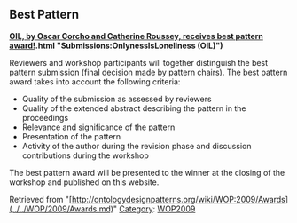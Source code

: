 ##   Best Pattern


 __[OIL, by Oscar Corcho and Catherine Roussey, receives best pattern award!](../../Submissions/OnlynessIsLoneliness_(OIL).md).html "Submissions:OnlynessIsLoneliness (OIL)")__


  

Reviewers and workshop participants will together distinguish the best pattern submission (final decision made by pattern chairs). The best pattern award takes into account the following criteria:



* Quality of the submission as assessed by reviewers
* Quality of the extended abstract describing the pattern in the proceedings
* Relevance and significance of the pattern
* Presentation of the pattern
* Activity of the author during the revision phase and discussion contributions during the workshop


The best pattern award will be presented to the winner at the closing of the workshop and published on this website.





Retrieved from "[http://ontologydesignpatterns.org/wiki/WOP:2009/Awards](../../WOP/2009/Awards.md)"
 [Category](http://ontologydesignpatterns.org/wiki/Special:Categories "Special:Categories"): [WOP2009](../../Category/WOP2009.md "Category:WOP2009")